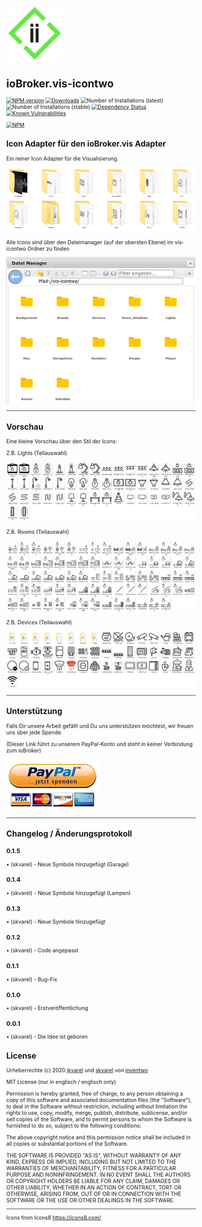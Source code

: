 ﻿![Logo](admin/i2_150.png)
# ioBroker.vis-icontwo

[![NPM version](http://img.shields.io/npm/v/iobroker.vis-icontwo.svg)](https://www.npmjs.com/package/iobroker.vis-icontwo)
[![Downloads](https://img.shields.io/npm/dm/iobroker.vis-icontwo.svg)](https://www.npmjs.com/package/iobroker.vis-icontwo)
![Number of Installations (latest)](http://iobroker.live/badges/vis-icontwo-installed.svg)
![Number of Installations (stable)](http://iobroker.live/badges/vis-icontwo-stable.svg)
[![Dependency Status](https://img.shields.io/david/inventwo/iobroker.vis-icontwo.svg)](https://david-dm.org/inventwo/iobroker.vis-icontwo)
[![Known Vulnerabilities](https://snyk.io/test/github/inventwo/iobroker.vis-icontwo/badge.svg)](https://snyk.io/test/github/inventwo/iobroker.vis-icontwo)

[![NPM](https://nodei.co/npm/iobroker.vis-icontwo.png?downloads=true)](https://nodei.co/npm/iobroker.vis-icontwo/)


## Icon Adapter für den ioBroker.vis Adapter

Ein reiner Icon Adapter für die Visualisierung.

![Screenshot](admin/Screen_001.png)

Alle Icons sind über den Dateimanager (auf der obersten Ebene) im vis-icontwo Ordner zu finden

![Pfad](admin/Pfad_001.png)

---

## Vorschau

Eine kleine Vorschau über den Stil der Icons:

Z.B. Lights (Teilauswahl)

![Screenshot](admin/Screen_002.png)

Z.B. Rooms (Teilauswahl)

![Screenshot](admin/Screen_003.png)

Z.B. Devices (Teilauswahl)

![Screenshot](admin/Screen_004.png)

---

## Unterstützung

Falls Dir unsere Arbeit gefällt und Du uns unterstützen möchtest, wir freuen uns über jede Spende.

(Dieser Link führt zu unserem PayPal-Konto und steht in keiner Verbindung zum ioBroker)

[![Spende](admin/spende.png)](https://www.paypal.com/cgi-bin/webscr?cmd=_s-xclick&hosted_button_id=GQPD3G25CKTEJ&source=url)

---

## Changelog / Änderungsprotokoll

### 0.1.5

• (skvarel) - Neue Symbole hinzugefügt (Garage)

### 0.1.4

• (skvarel) - Neue Symbole hinzugefügt (Lampen)

### 0.1.3

• (skvarel) - Neue Symbole hinzugefügt

### 0.1.2

• (skvarel) - Code angepasst

### 0.1.1

• (skvarel) - Bug-Fix

### 0.1.0

• (skvarel) - Erstveröffentlichung

### 0.0.1
• (skvarel) - Die Idee ist geboren

## License

Urheberrechte (c) 2020 [jkvarel](https://github.com/jkvarel) und [skvarel](https://github.com/skvarel) von [inventwo](https://github.com/inventwo)


MIT License (nur in englisch / englisch only)

Permission is hereby granted, free of charge, to any person obtaining a copy
of this software and associated documentation files (the "Software"), to deal
in the Software without restriction, including without limitation the rights
to use, copy, modify, merge, publish, distribute, sublicense, and/or sell
copies of the Software, and to permit persons to whom the Software is
furnished to do so, subject to the following conditions:

The above copyright notice and this permission notice shall be included in all
copies or substantial portions of the Software.

THE SOFTWARE IS PROVIDED "AS IS", WITHOUT WARRANTY OF ANY KIND, EXPRESS OR
IMPLIED, INCLUDING BUT NOT LIMITED TO THE WARRANTIES OF MERCHANTABILITY,
FITNESS FOR A PARTICULAR PURPOSE AND NONINFRINGEMENT. IN NO EVENT SHALL THE
AUTHORS OR COPYRIGHT HOLDERS BE LIABLE FOR ANY CLAIM, DAMAGES OR OTHER
LIABILITY, WHETHER IN AN ACTION OF CONTRACT, TORT OR OTHERWISE, ARISING FROM,
OUT OF OR IN CONNECTION WITH THE SOFTWARE OR THE USE OR OTHER DEALINGS IN THE
SOFTWARE.

---

Icons from Icons8 https://icons8.com/ 